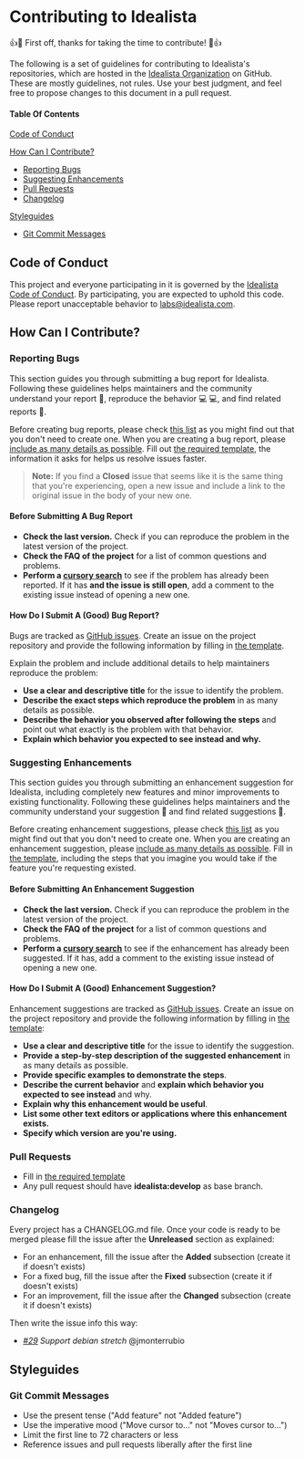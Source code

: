 # Contributing to Idealista

:+1::tada: First off, thanks for taking the time to contribute! :tada::+1:

The following is a set of guidelines for contributing to Idealista's repositories, which are hosted in the [Idealista Organization](https://github.com/idealista) on GitHub. These are mostly guidelines, not rules. Use your best judgment, and feel free to propose changes to this document in a pull request.

#### Table Of Contents

[Code of Conduct](#code-of-conduct)

[How Can I Contribute?](#how-can-i-contribute)
  * [Reporting Bugs](#reporting-bugs)
  * [Suggesting Enhancements](#suggesting-enhancements)
  * [Pull Requests](#pull-requests)
  * [Changelog](#changelog)

[Styleguides](#styleguides)
  * [Git Commit Messages](#git-commit-messages)

## Code of Conduct

This project and everyone participating in it is governed by the [Idealista Code of Conduct](CODE_OF_CONDUCT.md). By participating, you are expected to uphold this code. Please report unacceptable behavior to [labs@idealista.com](mailto:labs@idealista.com).


## How Can I Contribute?

### Reporting Bugs

This section guides you through submitting a bug report for Idealista. Following these guidelines helps maintainers and the community understand your report :pencil:, reproduce the behavior :computer: :computer:, and find related reports :mag_right:.

Before creating bug reports, please check [this list](#before-submitting-a-bug-report) as you might find out that you don't need to create one. When you are creating a bug report, please [include as many details as possible](#how-do-i-submit-a-good-bug-report). Fill out [the required template](ISSUE_TEMPLATE.md), the information it asks for helps us resolve issues faster.

> **Note:** If you find a **Closed** issue that seems like it is the same thing that you're experiencing, open a new issue and include a link to the original issue in the body of your new one.

#### Before Submitting A Bug Report

* **Check the last version.** Check if you can reproduce the problem in the latest version of the project.
* **Check the FAQ of the project** for a list of common questions and problems.
* **Perform a [cursory search](https://github.com/issues?q=+is%3Aissue+user%3Aidealista)** to see if the problem has already been reported. If it has **and the issue is still open**, add a comment to the existing issue instead of opening a new one.

#### How Do I Submit A (Good) Bug Report?

Bugs are tracked as [GitHub issues](https://guides.github.com/features/issues/). Create an issue on the project repository and provide the following information by filling in [the template](ISSUE_TEMPLATE.md).

Explain the problem and include additional details to help maintainers reproduce the problem:

* **Use a clear and descriptive title** for the issue to identify the problem.
* **Describe the exact steps which reproduce the problem** in as many details as possible.
* **Describe the behavior you observed after following the steps** and point out what exactly is the problem with that behavior.
* **Explain which behavior you expected to see instead and why.**

### Suggesting Enhancements

This section guides you through submitting an enhancement suggestion for Idealista, including completely new features and minor improvements to existing functionality. Following these guidelines helps maintainers and the community understand your suggestion :pencil: and find related suggestions :mag_right:.

Before creating enhancement suggestions, please check [this list](#before-submitting-an-enhancement-suggestion) as you might find out that you don't need to create one. When you are creating an enhancement suggestion, please [include as many details as possible](#how-do-i-submit-a-good-enhancement-suggestion). Fill in [the template](ISSUE_TEMPLATE.md), including the steps that you imagine you would take if the feature you're requesting existed.

#### Before Submitting An Enhancement Suggestion

* **Check the last version.** Check if you can reproduce the problem in the latest version of the project.
* **Check the FAQ of the project** for a list of common questions and problems.
* **Perform a [cursory search](https://github.com/issues?q=+is%3Aissue+user%3Aidealista)** to see if the enhancement has already been suggested. If it has, add a comment to the existing issue instead of opening a new one.

#### How Do I Submit A (Good) Enhancement Suggestion?

Enhancement suggestions are tracked as [GitHub issues](https://guides.github.com/features/issues/). Create an issue on the project repository and provide the following information by filling in [the template](ISSUE_TEMPLATE.md):

* **Use a clear and descriptive title** for the issue to identify the suggestion.
* **Provide a step-by-step description of the suggested enhancement** in as many details as possible.
* **Provide specific examples to demonstrate the steps**.
* **Describe the current behavior** and **explain which behavior you expected to see instead** and why.
* **Explain why this enhancement would be useful**.
* **List some other text editors or applications where this enhancement exists.**
* **Specify which version are you're using.**

### Pull Requests

* Fill in [the required template](PULL_REQUEST_TEMPLATE.md)
* Any pull request should have **idealista:develop** as base branch.

### Changelog

Every project has a CHANGELOG.md file. Once your code is ready to be merged please fill the issue after the **Unreleased** section as explained:

* For an enhancement, fill the issue after the **Added** subsection (create it if doesn't exists)
* For a fixed bug, fill the issue after the **Fixed** subsection (create it if doesn't exists)
* For an improvement, fill the issue after the **Changed** subsection (create it if doesn't exists)

Then write the issue info this way:

- *[#29](https://github.com/idealista/nginx-role/issues/29) Support debian stretch* @jmonterrubio

## Styleguides

### Git Commit Messages

* Use the present tense ("Add feature" not "Added feature")
* Use the imperative mood ("Move cursor to..." not "Moves cursor to...")
* Limit the first line to 72 characters or less
* Reference issues and pull requests liberally after the first line